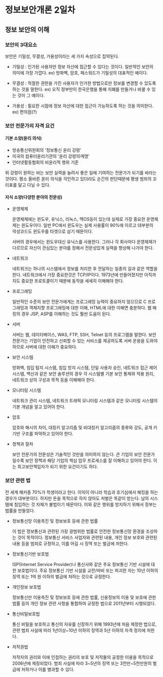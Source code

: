 # 정보보안개론 2일차

## 정보 보안의 이해

### 보안의 3대요소

보안은 기밀성, 무결성, 가용성이라는 세 가지 속성으로 집약된다.

  - 기밀성 : 인가된 사용자만 정보 자산에 접근할 수 있다는 것이다. 일반적인 보안의 의미에 가장 가깝다. ex) 방화벽, 암호, 패스워드가 기밀성의 대표적인 예이다.
  
  - 무결성 : 적절한 권한을 가진 사용자가 인가한 방법으로만 정보를 변경할 수 있도록 하는 것을 말한다. ex) 오직 정부만이 한국은행을 통해 지폐를 만들거나 바꿀 수 있는 것이 그 예이다.
  
  - 가용성 : 필요한 시점에 정보 자산에 대한 접근이 가능하도록 하는 것을 의미한다. ex) 편의점(?)
  
### 보안 전문가의 자격 요건
#### 기본 소양(윤리 의식)
  - 방송통신위원회의 '정보통신 윤리 강령'
  - 미국의 컴퓨터윤리기관의 '윤리 강령10계명'
  - 인터넷활동협회의 비윤리적 행위 기준

  위 강령이 원하는 바는 보안 실력을 늘려서 좋은 일에 기여하는 전문가가 되기를 바라는 것이다. 평소 올바른 윤리 의식을 각인하고 있더라도 순간의 판단때문에 평생 범죄의 꼬리표를 달고 다닐 수 있다.

#### 지식 소양(다양한 분야의 전문성)
  - 운영체제
  
    운영체제에는 윈도우, 유닉스, 리눅스, 맥OS등이 있는데 실제로 가장 중요한 운영체제는 윈도우이다.
    일반 PC에서 윈도우는 실제 사용률이 90%에 이르고 대부분의 악성코드도 윈도우를 타겟으로 삼기 때문이다.
    
    서버의 경우에서는 윈도우대신 유닉스를 사용한다. 그러나 각 회사마다 운영체제가 다르므로 자신이 관심있는 분야를 정해서 전문성있게 실력을 향상해 나가야 한다.
    
  - 네트워크
  
    네트워크는 하나의 시스템에서 정보를 처리한 후 전달하는 일종의 길과 같은 역할을 한다.
    네트워크에서 가장 중요한것은 TCP/IP이다. 1973년에 만들어졌지만 아직까지도 중요한 프로토콜이기 때문에 동작을 세세히 이해해야 한다.
    
  - 프로그래밍
  
    일반적인 수준의 보안 전문가에게는 프로그래밍 능력이 중요하지 않으므로 C 프로그래밍과 객체지향 프로그래밍에 대한 이해, HTML에 대한 이해면 충분하다.
    웹 해킹의 경우 JSP, ASP를 이해하는 것도 훨씬 도움이 된다.
    
  - 서버
  
    서버는 웹, 데이터베이스, WAS, FTP, SSH, Telnet 등의 프로그램을 말한다. 
    보안 전문가는 기업이 안전하고 신뢰할 수 있는 서비스를 제공하도록 서버 운용을 도와야 하므로 서버에 대한 이해가 중요하다.
    
  - 보안 시스템
  
    방화벽, 침입 탐지 시스템, 침입 방지 시스템, 단일 사용자 승인, 네트워크 접근 제어 시스템, 백신과 같은 보안 솔루션의 경우 각 시스템별 기본 보안 통제와 적용 원리, 네트워크 상의 구성과 목적 등을 이해해야 한다.
 
  - 모니터링 시스템
 
    네트워크 관리 시스템, 네트워크 트래픽 모니터링 시스템과 같은 모니터링 시스템의 기본 개념을 알고 있어야 한다.
    
  - 암호
  
    암호와 해시의 차이, 대칭키 알고리즘 및 비대칭키 알고리즘의 종류와 강도, 공개 키 기반 구조를 파악하고 있어야 한다.
    
  - 정책과 절차
  
    보안 전문가의 전문성은 기술적인 것만을 의미하지 않는다. 큰 기업의 보안 전문가일수록 보안 정책과 해당 기업의 핵심 업무 프로세스를 잘 이해하고 있어야 한다.
    이는 최고보안책임자가 되기 위한 요건이기도 하다.
  
### 보안 관련 법
 전 세계 해커중 70%가 학생이라고 한다. 이익이 아니라 학습과 호기심에서 해킹을 하는 경우가 대부분이다.
 하지만 돈을 목적으로 하지 않아도 처벌은 똑같이 받는다. 남의 시스템에 침입하는 것 자체가 불법이기 때문이다.
 이와 같은 행위를 방지하기 위해서 정부는 법률을 만들었다.
  
  - 정보통신망 이용촉진 및 정보보호 등에 관한 법률
      
    이 법은 정보통신과 관련된 가장 광범위한 법률로 안전한 정보통신망 환경을 조성하는 것이 목적이다.
    정보통신 서비스 사업자와 관련된 내용, 개인 정보 보호와 관련된 내용 등을 범죄로 규정하고, 이를 어길 시 징역 또는 벌금에 처한다.
    
  - 정보통신기반 보호법
  
    ISP(Internet Service Provider)나 통신사와 같은 주요 정보통신 기반 시설에 대한 보호법이다.
    주요 정보통신 기반 시설을 교란/마비 또는 파괴한 자는 10년 이하의 징역 또는  1억 원 이하의 벌금에 처하는 것으로 규정한다.
    
  - 개인정보 보호법
  
    정보통신만 이용촉진 및 정보보호 등에 관한 법률, 신용정보의 이용 및 보호에 관한 법률 등의 개인 정보 관련 사항을 통합하여 규정한 법으로 2011년부터 시행되었다.
    
  - 통신비밀보호법
  
    통신 비밀을 보호하고 통신의 자유를 신장하기 위해 1993년에 처음 제정한 법으로, 관련 범죄 사실에 따라 1년이상~10년 이하의 징역과 5년 이하의 자격 정지에 처한다.
    
  - 저작권법
    
    저작자의 권리와 이에 인접하는 권리의 보호 및 저작물의 공정한 이용을 목적으로 2006년에 제정되었다. 범죄 사실에 따라 3~5년의 징역 또는 3천만~5천만원의 벌금에 처하거나 이를 병과할 수 있다.
  
  
